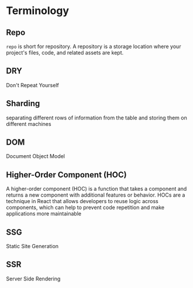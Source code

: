 # Terminology
## Repo
`repo` is short for repository. A repository is a storage location where your project's files, code, and related assets are kept.
## DRY
Don't Repeat Yourself

## Sharding
separating different rows of information from the table and storing them on different machines

## DOM
Document Object Model

## Higher-Order Component (HOC)
A higher-order component (HOC) is a function that takes a component and returns a new component with additional features or behavior. HOCs are a technique in React that allows developers to reuse logic across components, which can help to prevent code repetition and make applications more maintainable

## SSG
Static Site Generation

## SSR
Server Side Rendering